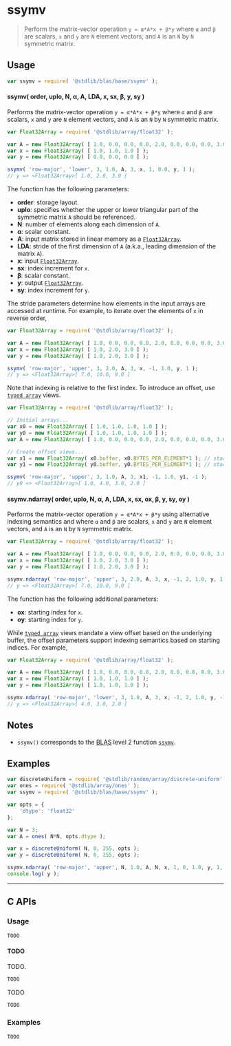 <!--

@license Apache-2.0

Copyright (c) 2024 The Stdlib Authors.

Licensed under the Apache License, Version 2.0 (the "License");
you may not use this file except in compliance with the License.
You may obtain a copy of the License at

   http://www.apache.org/licenses/LICENSE-2.0

Unless required by applicable law or agreed to in writing, software
distributed under the License is distributed on an "AS IS" BASIS,
WITHOUT WARRANTIES OR CONDITIONS OF ANY KIND, either express or implied.
See the License for the specific language governing permissions and
limitations under the License.

-->

# ssymv

> Perform the matrix-vector operation `y = α*A*x + β*y` where `α` and `β` are scalars, `x` and `y` are `N` element vectors, and `A` is an `N` by `N` symmetric matrix.

<section class="usage">

## Usage

```javascript
var ssymv = require( '@stdlib/blas/base/ssymv' );
```

#### ssymv( order, uplo, N, α, A, LDA, x, sx, β, y, sy )

Performs the matrix-vector operation `y = α*A*x + β*y` where `α` and `β` are scalars, `x` and `y` are `N` element vectors, and `A` is an `N` by `N` symmetric matrix.

```javascript
var Float32Array = require( '@stdlib/array/float32' );

var A = new Float32Array( [ 1.0, 0.0, 0.0, 0.0, 2.0, 0.0, 0.0, 0.0, 3.0 ] );
var x = new Float32Array( [ 1.0, 1.0, 1.0 ] );
var y = new Float32Array( [ 0.0, 0.0, 0.0 ] );

ssymv( 'row-major', 'lower', 3, 1.0, A, 3, x, 1, 0.0, y, 1 );
// y => <Float32Array>[ 1.0, 2.0, 3.0 ]
```

The function has the following parameters:

-   **order**: storage layout.
-   **uplo**: specifies whether the upper or lower triangular part of the symmetric matrix `A` should be referenced.
-   **N**: number of elements along each dimension of `A`.
-   **α**: scalar constant.
-   **A**: input matrix stored in linear memory as a [`Float32Array`][mdn-float32array].
-   **LDA**: stride of the first dimension of `A` (a.k.a., leading dimension of the matrix `A`).
-   **x**: input [`Float32Array`][mdn-float32array].
-   **sx**: index increment for `x`.
-   **β**: scalar constant.
-   **y**: output [`Float32Array`][mdn-float32array].
-   **sy**: index increment for `y`.

The stride parameters determine how elements in the input arrays are accessed at runtime. For example, to iterate over the elements of `x` in reverse order,

```javascript
var Float32Array = require( '@stdlib/array/float32' );

var A = new Float32Array( [ 1.0, 0.0, 0.0, 0.0, 2.0, 0.0, 0.0, 0.0, 3.0 ] );
var x = new Float32Array( [ 1.0, 2.0, 3.0 ] );
var y = new Float32Array( [ 1.0, 2.0, 3.0 ] );

ssymv( 'row-major', 'upper', 3, 2.0, A, 3, x, -1, 1.0, y, 1 );
// y => <Float32Array>[ 7.0, 10.0, 9.0 ]
```

Note that indexing is relative to the first index. To introduce an offset, use [`typed array`][mdn-typed-array] views.

<!-- eslint-disable stdlib/capitalized-comments -->

```javascript
var Float32Array = require( '@stdlib/array/float32' );

// Initial arrays...
var x0 = new Float32Array( [ 1.0, 1.0, 1.0, 1.0 ] );
var y0 = new Float32Array( [ 1.0, 1.0, 1.0, 1.0 ] );
var A = new Float32Array( [ 1.0, 0.0, 0.0, 0.0, 2.0, 0.0, 0.0, 0.0, 3.0 ] );

// Create offset views...
var x1 = new Float32Array( x0.buffer, x0.BYTES_PER_ELEMENT*1 ); // start at 2nd element
var y1 = new Float32Array( y0.buffer, y0.BYTES_PER_ELEMENT*1 ); // start at 2nd element

ssymv( 'row-major', 'upper', 3, 1.0, A, 3, x1, -1, 1.0, y1, -1 );
// y0 => <Float32Array>[ 1.0, 4.0, 3.0, 2.0 ]
```

#### ssymv.ndarray( order, uplo, N, α, A, LDA, x, sx, ox, β, y, sy, oy )

Performs the matrix-vector operation `y = α*A*x + β*y` using alternative indexing semantics and where `α` and `β` are scalars, `x` and `y` are `N` element vectors, and `A` is an `N` by `N` symmetric matrix.

```javascript
var Float32Array = require( '@stdlib/array/float32' );

var A = new Float32Array( [ 1.0, 0.0, 0.0, 0.0, 2.0, 0.0, 0.0, 0.0, 3.0 ] );
var x = new Float32Array( [ 1.0, 2.0, 3.0 ] );
var y = new Float32Array( [ 1.0, 2.0, 3.0 ] );

ssymv.ndarray( 'row-major', 'upper', 3, 2.0, A, 3, x, -1, 2, 1.0, y, 1, 0 );
// y => <Float32Array>[ 7.0, 10.0, 9.0 ]
```

The function has the following additional parameters:

-   **ox**: starting index for `x`.
-   **oy**: starting index for `y`.

While [`typed array`][mdn-typed-array] views mandate a view offset based on the underlying buffer, the offset parameters support indexing semantics based on starting indices. For example,

```javascript
var Float32Array = require( '@stdlib/array/float32' );

var A = new Float32Array( [ 1.0, 0.0, 0.0, 0.0, 2.0, 0.0, 0.0, 0.0, 3.0 ] );
var x = new Float32Array( [ 1.0, 1.0, 1.0 ] );
var y = new Float32Array( [ 1.0, 1.0, 1.0 ] );

ssymv.ndarray( 'row-major', 'lower', 3, 1.0, A, 3, x, -1, 2, 1.0, y, -1, 2 );
// y => <Float32Array>[ 4.0, 3.0, 2.0 ]
```

</section>

<!-- /.usage -->

<section class="notes">

## Notes

-   `ssymv()` corresponds to the [BLAS][blas] level 2 function [`ssymv`][ssymv].

</section>

<!-- /.notes -->

<section class="examples">

## Examples

<!-- eslint no-undef: "error" -->

```javascript
var discreteUniform = require( '@stdlib/random/array/discrete-uniform' );
var ones = require( '@stdlib/array/ones' );
var ssymv = require( '@stdlib/blas/base/ssymv' );

var opts = {
    'dtype': 'float32'
};

var N = 3;
var A = ones( N*N, opts.dtype );

var x = discreteUniform( N, 0, 255, opts );
var y = discreteUniform( N, 0, 255, opts );

ssymv.ndarray( 'row-major', 'upper', N, 1.0, A, N, x, 1, 0, 1.0, y, 1, 0 );
console.log( y );
```

</section>

<!-- /.examples -->

<!-- C interface documentation. -->

* * *

<section class="c">

## C APIs

<!-- Section to include introductory text. Make sure to keep an empty line after the intro `section` element and another before the `/section` close. -->

<section class="intro">

</section>

<!-- /.intro -->

<!-- C usage documentation. -->

<section class="usage">

### Usage

```c
TODO
```

#### TODO

TODO.

```c
TODO
```

TODO

```c
TODO
```

</section>

<!-- /.usage -->

<!-- C API usage notes. Make sure to keep an empty line after the `section` element and another before the `/section` close. -->

<section class="notes">

</section>

<!-- /.notes -->

<!-- C API usage examples. -->

<section class="examples">

### Examples

```c
TODO
```

</section>

<!-- /.examples -->

</section>

<!-- /.c -->

<!-- Section for related `stdlib` packages. Do not manually edit this section, as it is automatically populated. -->

<section class="related">

</section>

<!-- /.related -->

<!-- Section for all links. Make sure to keep an empty line after the `section` element and another before the `/section` close. -->

<section class="links">

[blas]: http://www.netlib.org/blas

[ssymv]: https://netlib.org/lapack/explore-html/d2/d94/ssymv_8f.html

[mdn-float32array]: https://developer.mozilla.org/en-US/docs/Web/JavaScript/Reference/Global_Objects/Float32Array

[mdn-typed-array]: https://developer.mozilla.org/en-US/docs/Web/JavaScript/Reference/Global_Objects/TypedArray

</section>

<!-- /.links -->
